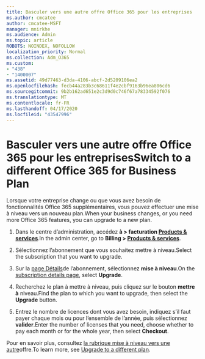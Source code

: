 ```yaml
---
title: Basculer vers une autre offre Office 365 pour les entreprises
ms.author: cmcatee
author: cmcatee-MSFT
manager: mnirkhe
ms.audience: Admin
ms.topic: article
ROBOTS: NOINDEX, NOFOLLOW
localization_priority: Normal
ms.collection: Adm_O365
ms.custom:
- "438"
- "1400007"
ms.assetid: 49d77463-d3da-4106-abcf-2d5209106ea2
ms.openlocfilehash: fecb44a283b3c68611f4e2cbf9163b96ea806cd6
ms.sourcegitcommit: 9b2b162ad651e2c3d9d0c746f67a78334592f076
ms.translationtype: MT
ms.contentlocale: fr-FR
ms.lasthandoff: 04/17/2020
ms.locfileid: "43547996"
---
```

# <a name="switch-to-a-different-office-365-for-business-plan"></a><span data-ttu-id="1df15-102">Basculer vers une autre offre Office 365 pour les entreprises</span><span class="sxs-lookup"><span data-stu-id="1df15-102">Switch to a different Office 365 for Business Plan</span></span>

<span data-ttu-id="1df15-103">Lorsque votre entreprise change ou que vous avez besoin de fonctionnalités Office 365 supplémentaires, vous pouvez effectuer une mise à niveau vers un nouveau plan.</span><span class="sxs-lookup"><span data-stu-id="1df15-103">When your business changes, or you need more Office 365 features, you can upgrade to a new plan.</span></span>
  
1. <span data-ttu-id="1df15-104">Dans le centre d’administration, accédez **à \> facturation [Products & services](https://go.microsoft.com/fwlink/p/?linkid=842054)**.</span><span class="sxs-lookup"><span data-stu-id="1df15-104">In the admin center, go to **Billing \> [Products & services](https://go.microsoft.com/fwlink/p/?linkid=842054)**.</span></span>

2. <span data-ttu-id="1df15-105">Sélectionnez l’abonnement que vous souhaitez mettre à niveau.</span><span class="sxs-lookup"><span data-stu-id="1df15-105">Select the subscription that you want to upgrade.</span></span>

3. <span data-ttu-id="1df15-106">Sur la [page Détails](https://admin.microsoft.com/AdminPortal/Home#/subscriptions/webdirect%252F0dbaa202-d590-4529-98c2-a5e2ebaac702)de l’abonnement, sélectionnez **mise à niveau**.</span><span class="sxs-lookup"><span data-stu-id="1df15-106">On the [subscription details page](https://admin.microsoft.com/AdminPortal/Home#/subscriptions/webdirect%252F0dbaa202-d590-4529-98c2-a5e2ebaac702), select **Upgrade**.</span></span>

4. <span data-ttu-id="1df15-107">Recherchez le plan à mettre à niveau, puis cliquez sur le bouton **mettre à** niveau.</span><span class="sxs-lookup"><span data-stu-id="1df15-107">Find the plan to which you want to upgrade, then select the **Upgrade** button.</span></span>

5. <span data-ttu-id="1df15-108">Entrez le nombre de licences dont vous avez besoin, indiquez s’il faut payer chaque mois ou pour l’ensemble de l’année, puis sélectionnez **valider**.</span><span class="sxs-lookup"><span data-stu-id="1df15-108">Enter the number of licenses that you need, choose whether to pay each month or for the whole year, then select **Checkout**.</span></span>

<span data-ttu-id="1df15-109">Pour en savoir plus, consultez [la rubrique mise à niveau vers une autre](https://docs.microsoft.com/office365/admin/subscriptions-and-billing/upgrade-to-different-plan)offre.</span><span class="sxs-lookup"><span data-stu-id="1df15-109">To learn more, see [Upgrade to a different plan](https://docs.microsoft.com/office365/admin/subscriptions-and-billing/upgrade-to-different-plan).</span></span>

